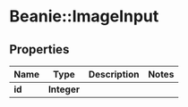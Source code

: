 # Beanie::ImageInput

## Properties
Name | Type | Description | Notes
------------ | ------------- | ------------- | -------------
**id** | **Integer** |  | 


